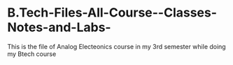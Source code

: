 # B.Tech-Files-All-Course--Classes-Notes-and-Labs-
This is the file of Analog Electeonics course in my 3rd semester while doing my Btech course 
